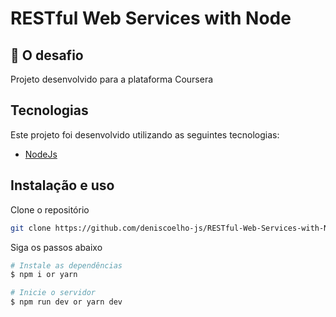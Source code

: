 # RESTful Web Services with Node

## 🚀 O desafio

Projeto desenvolvido para a plataforma Coursera

## Tecnologias

Este projeto foi desenvolvido utilizando as seguintes tecnologias:

- [NodeJs]()

## Instalação e uso

Clone o repositório

```bash
git clone https://github.com/deniscoelho-js/RESTful-Web-Services-with-Node.git

```

Siga os passos abaixo

```bash
# Instale as dependências
$ npm i or yarn

# Inicie o servidor
$ npm run dev or yarn dev
```

<!-- ## ✨ Desenvolvimento

O projeto foi desenvolvido utilizando _Docker_ e _Postgres_ para a parte de banco de dados e _typeORM_ como ferramenta de ORM.

Foram criados 2 entidades para todo o projeto, um usuário com o campo nome e a tarefa com os campos: nome da tarefa, conteúdo e data de criação.

### ORM TypeORM

> Neste projeto foi utilizado a ferramenta TypeORM.
>
> O TypeORM é um ORM que pode ser utilizado em plataformas como o Node, Ionic, dentre outras, e que possibilita o desenvolvimento tanto com JavaScript como com TypeScript. O TypeORM foi inspirado no Hibernate e Entity Framework, oferece suporte a Decorators e trabalha com bancos de dados como PostgreSQL, Microsoft SQL Server, e atualmente com MongoDB de forma experimental. -->
